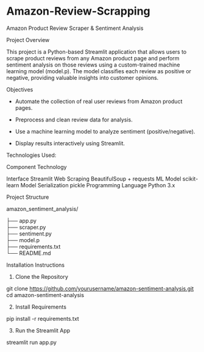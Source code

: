 # Amazon-Review-Scrapping

 Amazon Product Review Scraper & Sentiment Analysis

 Project Overview
 
This project is a Python-based Streamlit application that allows users to scrape product reviews from any Amazon product page and perform sentiment analysis on those reviews using a custom-trained machine learning model (model.p). The model classifies each review as positive or negative, providing valuable insights into customer opinions.

 Objectives

* Automate the collection of real user reviews from Amazon product pages.

* Preprocess and clean review data for analysis.

* Use a machine learning model to analyze sentiment (positive/negative).

* Display results interactively using Streamlit.

 Technologies Used:

Component                             Technology

Interface	                            Streamlit
Web Scraping	                         BeautifulSoup + requests
ML Model	                             scikit-learn
Model Serialization	                  pickle
Programming Language	                 Python 3.x

 Project Structure

amazon_sentiment_analysis/

├── app.py              
├── scraper.py          
├── sentiment.py        
├── model.p             
├── requirements.txt    
└── README.md        

Installation Instructions

1. Clone the Repository

git clone https://github.com/yourusername/amazon-sentiment-analysis.git
cd amazon-sentiment-analysis

2. Install Requirements

pip install -r requirements.txt

3. Run the Streamlit App

streamlit run app.py



